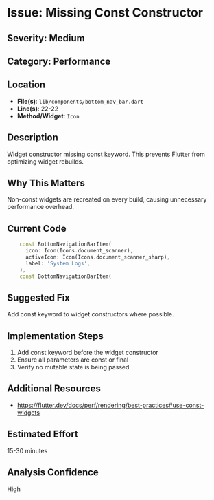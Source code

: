 # Issue: Missing Const Constructor

## Severity: Medium

## Category: Performance

## Location
- **File(s)**: `lib/components/bottom_nav_bar.dart`
- **Line(s)**: 22-22
- **Method/Widget**: `Icon`

## Description
Widget constructor missing const keyword. This prevents Flutter from optimizing widget rebuilds.

## Why This Matters
Non-const widgets are recreated on every build, causing unnecessary performance overhead.

## Current Code
```dart
    const BottomNavigationBarItem(
      icon: Icon(Icons.document_scanner),
      activeIcon: Icon(Icons.document_scanner_sharp),
      label: 'System Logs',
    ),
    const BottomNavigationBarItem(
```

## Suggested Fix
Add const keyword to widget constructors where possible.

## Implementation Steps
1. Add const keyword before the widget constructor
2. Ensure all parameters are const or final
3. Verify no mutable state is being passed

## Additional Resources
- https://flutter.dev/docs/perf/rendering/best-practices#use-const-widgets

## Estimated Effort
15-30 minutes

## Analysis Confidence
High
